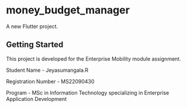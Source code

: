 # money_budget_manager

A new Flutter project.

## Getting Started

This project is developed for the Enterprise Mobility module assignment. 

Student Name - Jeyasumangala.R

Registration Number - MS22090430


Program - MSc in Information Technology specializing in Enterprise Application Development


